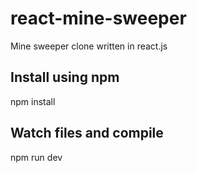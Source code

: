 # react-mine-sweeper
Mine sweeper clone written in react.js

## Install using npm

npm install

## Watch files and compile

npm run dev

